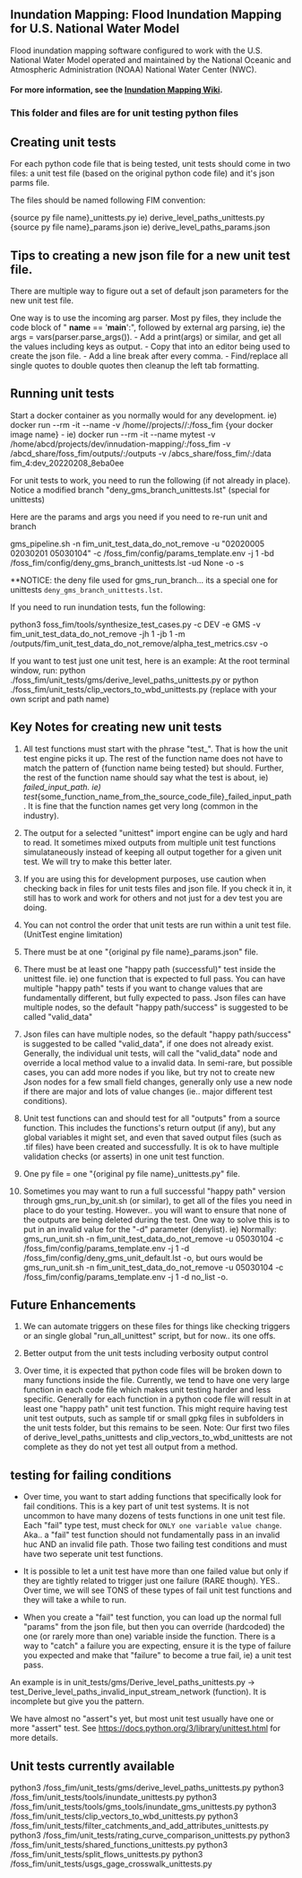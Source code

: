## Inundation Mapping: Flood Inundation Mapping for U.S. National Water Model

Flood inundation mapping software configured to work with the U.S. National Water Model operated and maintained by the National Oceanic and Atmospheric Administration (NOAA) National Water Center (NWC).

#### For more information, see the [Inundation Mapping Wiki](https://github.com/NOAA-OWP/inundation-mapping/wiki).

### This folder and files are for unit testing python files

## Creating unit tests

For each python code file that is being tested, unit tests should come in two files: a unit test file (based on the original python code file) and it's json parms file. 

The files should be named following FIM convention:

{source py file name}_unittests.py     ie) derive_level_paths_unittests.py
{source py file name}_params.json      ie) derive_level_paths_params.json


## Tips to creating a new json file for a new unit test file.

There are multiple way to figure out a set of default json parameters for the new unit test file. 

One way is to use the incoming arg parser. Most py files, they include the code block of " __name__ == '__main__':", followed by external arg parsing, ie) the args = vars(parser.parse_args()). 
	- Add a print(args) or similar, and get all the values including keys as output.
	- Copy that into an editor being used to create the json file.
	- Add a line break after every comma.
	- Find/replace all single quotes to double quotes then cleanup the left tab formatting.


## Running unit tests

Start a docker container as you normally would for any development. ie) docker run --rm -it --name <a docker container name> -v /home/<your name>/projects/<folder path>/:/foss_fim {your docker image name}
	- ie) docker run --rm -it --name mytest -v /home/abcd/projects/dev/innudation-mapping/:/foss_fim -v /abcd_share/foss_fim/outputs/:/outputs -v /abcs_share/foss_fim/:/data fim_4:dev_20220208_8eba0ee

For unit tests to work, you need to run the following (if not already in place).
Notice a modified branch "deny_gms_branch_unittests.lst"  (special for unittests)

Here are the params and args you need if you need to re-run unit and branch

gms_pipeline.sh -n fim_unit_test_data_do_not_remove -u "02020005 02030201 05030104" -c /foss_fim/config/params_template.env -j 1 -bd /foss_fim/config/deny_gms_branch_unittests.lst -ud None -o -s

**NOTICE: the deny file used for gms_run_branch... its a special one for unittests `deny_gms_branch_unittests.lst`.

If you need to run inundation tests, fun the following:

python3 foss_fim/tools/synthesize_test_cases.py -c DEV -e GMS -v fim_unit_test_data_do_not_remove -jh 1 -jb 1 -m /outputs/fim_unit_test_data_do_not_remove/alpha_test_metrics.csv -o

If you want to test just one unit test, here is an example:
At the root terminal window, run:  python ./foss_fim/unit_tests/gms/derive_level_paths_unittests.py  or python ./foss_fim/unit_tests/clip_vectors_to_wbd_unittests.py
(replace with your own script and path name)

## Key Notes for creating new unit tests
1) All test functions must start with the phrase "test_". That is how the unit test engine picks it up. The rest of the function name does not have to match the pattern of {function name being tested} but should. Further, the rest of the function name should say what the test is about, ie) _failed_input_path.  ie) test_{some_function_name_from_the_source_code_file}_failed_input_path. It is fine that the function names get very long (common in the industry).

2) The output for a selected "unittest" import engine can be ugly and hard to read. It sometimes mixed outputs from multiple unit test functions simulataneously instead of keeping all output together for a given unit test. We will try to make this better later.

3) If you are using this for development purposes, use caution when checking back in files for unit tests files and json file. If you check it in, it still has to work and work for others and not just for a dev test you are doing.

4) You can not control the order that unit tests are run within a unit test file. (UnitTest engine limitation)

5) There must be at one "{original py file name}_params.json" file.

6) There must be at least one "happy path (successful)" test inside the unittest file. ie) one function that is expected to full pass. You can have multiple "happy path" tests if you want to change values that are fundamentally different, but fully expected to pass. Json files can have multiple nodes, so the default "happy path/success" is suggested to be called "valid_data"

7) Json files can have multiple nodes, so the default "happy path/success" is suggested to be called "valid_data", if one does not already exist. Generally, the individual unit tests, will call the "valid_data" node and override a local method value to a invalid data. In semi-rare, but possible cases, you can add more nodes if you like, but try not to create new Json nodes for a few small field changes, generally only use a new node if there are major and lots of value changes (ie.. major different test conditions).

8) Unit test functions can and should test for all "outputs" from a source function. This includes the functions's return output (if any), but any global variables it might set, and even that saved output files (such as .tif files) have been created and successfully. It is ok to have multiple validation checks (or asserts) in one unit test function.

9) One py file = one "{original py file name}_unittests.py" file.

10) Sometimes you may want to run a full successful "happy path" version through gms_run_by_unit.sh (or similar), to get all of the files you need in place to do your testing. However.. you will want to ensure that none of the outputs are being deleted during the test. One way to solve this is to put in an invalid value for the "-d" parameter (denylist). ie) Normally:  gms_run_unit.sh -n fim_unit_test_data_do_not_remove -u 05030104 -c /foss_fim/config/params_template.env -j 1 -d /foss_fim/config/deny_gms_unit_default.lst -o, but ours would be 
gms_run_unit.sh -n fim_unit_test_data_do_not_remove -u 05030104 -c /foss_fim/config/params_template.env -j 1 -d no_list -o. 

## Future Enhancements
1) We can automate triggers on these files for things like checking triggers or an single global "run_all_unittest" script, but for now.. its one offs.

2) Better output from the unit tests including verbosity output control

3) Over time, it is expected that python code files will be broken down to many functions inside the file. Currently, we tend to have one very large function in each code file which makes unit testing harder and less specific. Generally for each function in a python code file will result in at least one "happy path" unit test function. This might require having test unit test outputs, such as sample tif or small gpkg files in subfolders in the unit tests folder, but this remains to be seen. Note: Our first two files of derive_level_paths_unittests and clip_vectors_to_wbd_unittests are not complete as they do not yet test all output from a method.


## testing for failing conditions
- Over time, you want to start adding functions that specifically look for fail conditions. This is a key part of unit test systems. It is not uncommon to have many dozens of tests functions in one unit test file. Each "fail" type test, must check for `ONLY one variable value change`. Aka.. a "fail" test function should not fundamentally pass in an invalid huc AND an invalid file path.  Those two failing test conditions and must have two seperate unit test functions. 

- It is possible to let a unit test have more than one failed value but only if they are tightly related to trigger just one failure (RARE though). YES.. Over time, we will see TONS of these types of fail unit test functions and they will take a while to run.

- When you create a "fail" test function, you can load up the normal full "params" from the json file, but then you can override (hardcoded) the one (or rarely more than one) variable inside the function. There is a way to "catch" a failure you are expecting, ensure it is the type of failure you expected and make that "failure" to become a true fail, ie) a unit test pass. 

An example is in unit_tests/gms/Derive_level_paths_unittests.py -> test_Derive_level_paths_invalid_input_stream_network (function). It is incomplete but give you the pattern.

We have almost no "assert"s yet, but most unit test usually have one or more "assert" test. See https://docs.python.org/3/library/unittest.html for more details.

## Unit tests currently available
python3 /foss_fim/unit_tests/gms/derive_level_paths_unittests.py
python3 /foss_fim/unit_tests/tools/inundate_unittests.py
python3 /foss_fim/unit_tests/tools/gms_tools/inundate_gms_unittests.py
python3 /foss_fim/unit_tests/clip_vectors_to_wbd_unittests.py
python3 /foss_fim/unit_tests/filter_catchments_and_add_attributes_unittests.py
python3 /foss_fim/unit_tests/rating_curve_comparison_unittests.py
python3 /foss_fim/unit_tests/shared_functions_unittests.py
python3 /foss_fim/unit_tests/split_flows_unittests.py
python3 /foss_fim/unit_tests/usgs_gage_crosswalk_unittests.py


